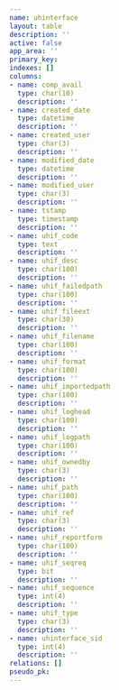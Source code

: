 ```yaml
---
name: uhinterface
layout: table
description: ''
active: false
app_area: ''
primary_key: 
indexes: []
columns:
- name: comp_avail
  type: char(10)
  description: ''
- name: created_date
  type: datetime
  description: ''
- name: created_user
  type: char(3)
  description: ''
- name: modified_date
  type: datetime
  description: ''
- name: modified_user
  type: char(3)
  description: ''
- name: tstamp
  type: timestamp
  description: ''
- name: uhif_code
  type: text
  description: ''
- name: uhif_desc
  type: char(100)
  description: ''
- name: uhif_failedpath
  type: char(100)
  description: ''
- name: uhif_fileext
  type: char(30)
  description: ''
- name: uhif_filename
  type: char(100)
  description: ''
- name: uhif_format
  type: char(100)
  description: ''
- name: uhif_importedpath
  type: char(100)
  description: ''
- name: uhif_loghead
  type: char(100)
  description: ''
- name: uhif_logpath
  type: char(100)
  description: ''
- name: uhif_ownedby
  type: char(3)
  description: ''
- name: uhif_path
  type: char(100)
  description: ''
- name: uhif_ref
  type: char(3)
  description: ''
- name: uhif_reportform
  type: char(100)
  description: ''
- name: uhif_seqreq
  type: bit
  description: ''
- name: uhif_sequence
  type: int(4)
  description: ''
- name: uhif_type
  type: char(3)
  description: ''
- name: uhinterface_sid
  type: int(4)
  description: ''
relations: []
pseudo_pk: 
---
```


